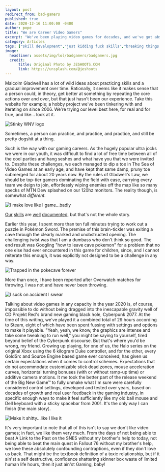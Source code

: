 ```yaml
---
layout: post
redirect_from: bad-gamers
published: true
date: 2020-12-16 11:00:00 -0400
author: pope
title: "We are Career Video Gamers"
excerpt: "We've been playing video games for decades, and we've got absolutely nothing to show for it. Also, we're not gonna stop."
category: Articles
tags: ["skill development","just kidding fuck skills","breaking things the way I want","customization","MTN Dew","MLG","video games","we are bad at everything","bettering ourselves","Overwatch","Pokemon","Cyberpunk 2077","Fallout","Xbox","SNES","based on a true story"]
image:
  headliner: assets/img/lol/badgamers/badgamers.jpg
  credit: 
      title: Original Photo by JESHOOTS.COM
      link: https://unsplash.com/@jeshoots
---
```


Malcolm Gladwell has a lot of wild ideas about practicing skills and a gradual improvement over time. Rationally, it seems like it makes sense that a person could, in theory, get better at something by repeating the core actions over and over, but that just hasn't been our experience. Take this website for example; a hobby project we've been tinkering with and iterating on since 2006. We're trying our level best here, for real and for true, and like… look at it.

![Stinky WNV logo](/assets/img/lol/badgamers/bustedwnv.gif)

Sometimes, a person can practice, and practice, and practice, and still be pretty dogshit at a thing.

Such is the way with our gaming careers. As the hugely popular ultra jocks we were in our youth, it was difficult to find a lot of free time between all of the cool parties and hang seshes and what have you that we were invited to. Despite these challenges, we each managed to dip a toe in The Sea of Video Games at an early age, and have kept that same damp, pruny toe submerged for about 20 years now. By the rules of Gladwell's Law, we should be top-tier gamers dominating the field with ease, carrying every team we deign to join, effortlessly wiping enemies off the map like so many specks of MTN Dew splashed on our 120hz monitors. The reality though, is somewhat *different*.

![I make love like I game...badly](/assets/img/lol/badgamers/gamernotebook.jpg)

[Our](/destiny-2) [skills](/rlcraft) are [well](/l4d2-last-stand) [documented](/wnvidya1), but that's not the whole story.

Earlier this year, I spent more than ten full minutes trying to work out a puzzle in Pokémon Sword. The premise of this brain-tickler was exiting a cave through the clearly marked and unobstructed opening. The challenging twist was that I am a dumbass who don't think so good. The end result was Googling "how to leave cave pokemon" for a problem that no one else had ever encountered in this game for children, since, and I cannot reiterate this enough, it was explicitly not designed to be a challenge in any way. 

![Trapped in the pokecave forever](/assets/img/lol/badgamers/pokecave.jpg)

More than once, I have been reported after Overwatch matches for throwing. I was not and have never been throwing.

![I suck on accident I swear](/assets/img/lol/badgamers/sucks.jpg)

Talking about video games in any capacity in the year 2020 is, of course, impossible to do without being dragged into the inescapable gravity well of CD Projekt Red's brand new gaming black hole, Cyberpunk 2077. At the time of this writing, we've played it a combined total of 29 hours according to Steam, eight of which have been spent fussing with settings and options to make it playable. "Yeah, yeah, we know, the graphics are intense and take some tweaking to run well," you might be saying to yourself, tired beyond belief of the Cyberpunk discourse. But that's where you'd be wrong, my friend. Growing up playing, for one of us, the Halo series on the original Xbox using the 6 kilogram Duke controller, and for the other, every GoldSrc and Source Engine based game ever conceived, has given us certain expectations when it comes to control schemes. Expectations that do not accommodate customizable stick dead zones, mouse acceleration curves, horizontal turning bonuses (with or without ramp-up time) or additive camera motions. It me took the better part of the release weekend of the Big New Game™ to fully unmake what I'm sure were carefully considered control settings, developed and tested over years, based on decades of growth and real user feedback in the gaming industry, in specific enough ways to make it feel sufficiently like my old ball mouse and Dell keyboard with a sticky spacebar from 2001. It's the only way I can finish (the main story).

![Make it shitty...like I like it](/assets/img/lol/badgamers/makeitshitty.jpg)

It's very important to note that all of this isn't to say we don't like video games; in fact, we like them very much. From the days of not being able to beat A Link to the Past on the SNES without my brother's help to today, not being able to beat the main quest in Fallout 76 without my brother's help, we love these absolutely confounding contraptions, even if they don't love us back. That might be the textbook definition of a toxic relationship, but if it ain'st a self destructive, confidence shattering skinner box waste of limited human life hours, then it just ain'st Gaming, baby!